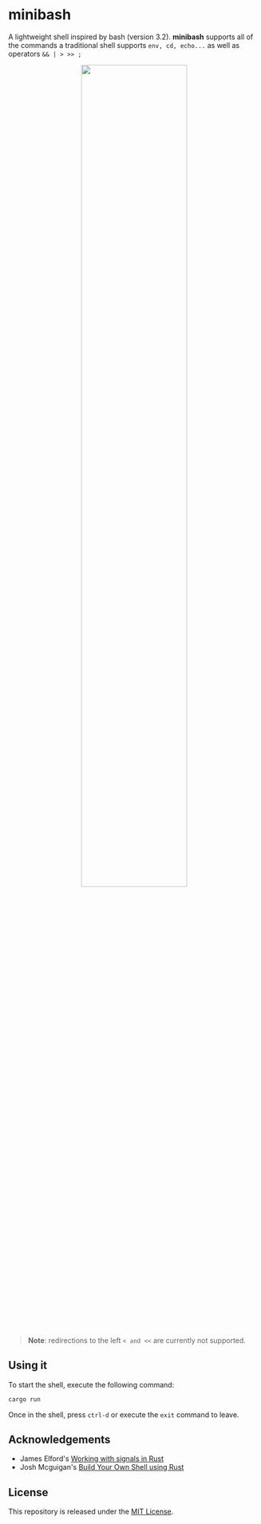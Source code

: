 # minibash

A lightweight shell inspired by bash (version 3.2). **minibash** supports all of the commands a traditional shell supports `env, cd, echo...` as well as operators `&& | > >> ;`

<p align="center">
<img src="https://media.giphy.com/media/P6qPAAW7jX5guAHcws/giphy.gif" width="65%" />
</p>

> **Note**: redirections to the left `< and <<` are currently not supported.

## Using it
To start the shell, execute the following command:
```bash
cargo run
```

Once in the shell, press `ctrl-d` or execute the `exit` command to leave.

## Acknowledgements

- James Elford's [Working with signals in Rust](https://www.jameselford.com/blog/working-with-signals-in-rust-pt1-whats-a-signal/)
- Josh Mcguigan's [Build Your Own Shell using Rust](https://www.joshmcguigan.com/blog/build-your-own-shell-rust/)

## License

This repository is released under the [MIT License](https://github.com/maxdesalle/minibash/blob/main/LICENSE).
